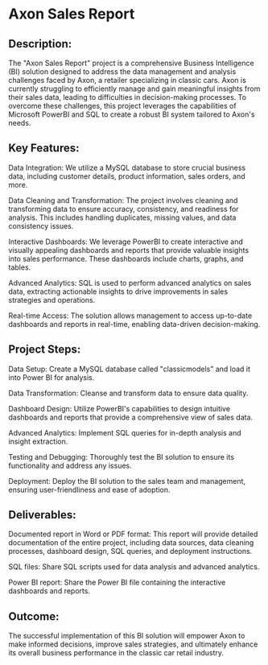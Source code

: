 # Axon Sales Report

## Description:

The "Axon Sales Report" project is a comprehensive Business Intelligence (BI) solution designed to address the data management and analysis challenges faced by Axon, a retailer specializing in classic cars. Axon is currently struggling to efficiently manage and gain meaningful insights from their sales data, leading to difficulties in decision-making processes. To overcome these challenges, this project leverages the capabilities of Microsoft PowerBI and SQL to create a robust BI system tailored to Axon's needs.

## Key Features:

Data Integration: We utilize a MySQL database to store crucial business data, including customer details, product information, sales orders, and more.

Data Cleaning and Transformation: The project involves cleaning and transforming data to ensure accuracy, consistency, and readiness for analysis. This includes handling duplicates, missing values, and data consistency issues.

Interactive Dashboards: We leverage PowerBI to create interactive and visually appealing dashboards and reports that provide valuable insights into sales performance. These dashboards include charts, graphs, and tables.

Advanced Analytics: SQL is used to perform advanced analytics on sales data, extracting actionable insights to drive improvements in sales strategies and operations.

Real-time Access: The solution allows management to access up-to-date dashboards and reports in real-time, enabling data-driven decision-making.

## Project Steps:

Data Setup: Create a MySQL database called "classicmodels" and load it into Power BI for analysis.

Data Transformation: Cleanse and transform data to ensure data quality.

Dashboard Design: Utilize PowerBI's capabilities to design intuitive dashboards and reports that provide a comprehensive view of sales data.

Advanced Analytics: Implement SQL queries for in-depth analysis and insight extraction.

Testing and Debugging: Thoroughly test the BI solution to ensure its functionality and address any issues.

Deployment: Deploy the BI solution to the sales team and management, ensuring user-friendliness and ease of adoption.

## Deliverables:

Documented report in Word or PDF format: This report will provide detailed documentation of the entire project, including data sources, data cleaning processes, dashboard design, SQL queries, and deployment instructions.

SQL files: Share SQL scripts used for data analysis and advanced analytics.

Power BI report: Share the Power BI file containing the interactive dashboards and reports.

## Outcome:
The successful implementation of this BI solution will empower Axon to make informed decisions, improve sales strategies, and ultimately enhance its overall business performance in the classic car retail industry.
